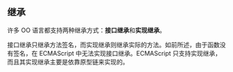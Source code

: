 ## 继承 ##

许多 OO 语言都支持两种继承方式：**接口继承**和**实现继承**。

接口继承只继承方法签名，而实现继承则继承实际的方法。如前所述，由于函数没有签名，在 ECMAScript 中无法实现接口继承。ECMAScript 只支持实现继承，而且其实现继承主要是依靠原型链来实现的。